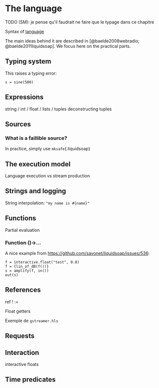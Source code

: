 The language
============

TODO (SM): je pense qu'il faudrait ne faire que le typage dans ce chapitre

Syntax of [language](https://www.liquidsoap.info/doc-dev/language.html)

The main ideas behind it are described in [@baelde2008webradio;
@baelde2011liquidsoap]. We focus here on the practical parts.

Typing system
-------------

This raises a typing error:

```
s = sine(500)
```

Expressions
-----------

string / int / float / lists / tuples
deconstructing tuples

Sources
-------

### What is a faillible source?

In practice, simply use `mksafe`{.liquidsoap}

The execution model
-------------------

Language execution vs stream production

Strings and logging
-------------------

String interpolation: `"my name is #{name}"`

Functions
---------

Partial evaluation

### Function ()->...

A nice example from https://github.com/savonet/liquidsoap/issues/536:
```liquidsoap
f = interactive.float("test", 0.0)
f = {lin_of_dB(f())}
s = amplify(f, in())
out(s)
```

References
----------

ref ! :=

Float getters

Exemple de `gstreamer.hls`

Requests
--------

Interaction
-----------

interactive floats

Time predicates
---------------

